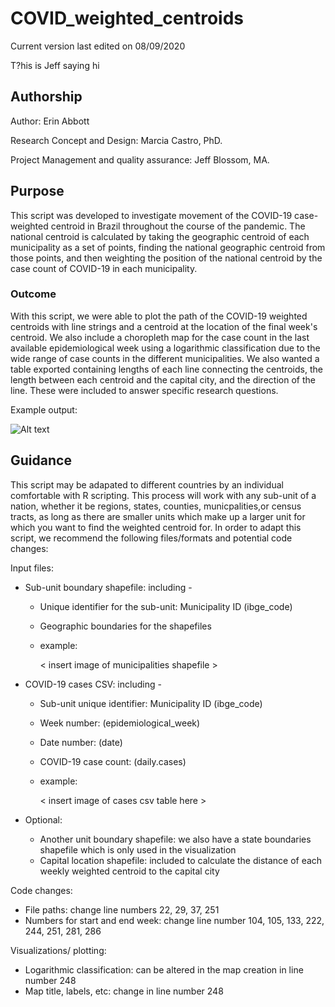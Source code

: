 # COVID_weighted_centroids


Current version last edited on 08/09/2020

T?his is Jeff saying hi

## Authorship 

Author: Erin Abbott

Research Concept and Design: Marcia Castro, PhD.

Project Management and quality assurance: Jeff Blossom, MA. 


## Purpose
This script was developed to investigate movement of the COVID-19 case-weighted centroid in Brazil throughout the course of the pandemic. The national centroid is calculated by taking the geographic centroid of each municipality as a set of points, finding the national geographic centroid from those points, and then weighting the position of the national centroid by the case count of COVID-19 in each municipality.


### Outcome
With this script, we were able to plot the path of the COVID-19 weighted centroids with line strings and a centroid at the location of the final week's centroid. We also include a choropleth map for the case count in the last available epidemiological week using a logarithmic classification due to the wide range of case counts in the different municipalities. We also wanted a table exported containing lengths of each line connecting the centroids, the length between each centroid and the capital city, and the direction of the line. These were included to answer specific research questions. 

Example output: 

![Alt text](/Users/erin/Desktop/Harvard_NSF_REU/Brazil_COVID/github/Nation_all_weeks_animated.gif?raw=true "Title")

## Guidance
This script may be adapated to different countries by an individual comfortable with R scripting. This process will work with any sub-unit of a nation, whether it be regions, states, counties, municpalities,or census tracts, as long as there are smaller units which make up a larger unit for which you want to find the weighted centroid for. In order to adapt this script, we recommend the following files/formats and potential code changes: 

Input files: 
* Sub-unit boundary shapefile: including - 
  * Unique identifier for the sub-unit: Municipality ID (ibge_code)
  * Geographic boundaries for the shapefiles 
  * example: 
  
    < insert image of municipalities shapefile >
    
* COVID-19 cases CSV: including - 
  * Sub-unit unique identifier: Municipality ID (ibge_code)
  * Week number: (epidemiological_week)
  * Date number: (date)
  * COVID-19 case count: (daily.cases)
  * example:
  
    < insert image of cases csv table here >

* Optional: 
  * Another unit boundary shapefile: we also have a state boundaries shapefile which is only used in the visualization
  * Capital location shapefile: included to calculate the distance of each weekly weighted centroid to the capital city
    
Code changes: 
* File paths: change line numbers 22, 29, 37, 251
* Numbers for start and end week: change line number 104, 105, 133, 222, 244, 251, 281, 286
    
Visualizations/ plotting:
* Logarithmic classification: can be altered in the map creation in line number 248
* Map title, labels, etc: change in line number 248










